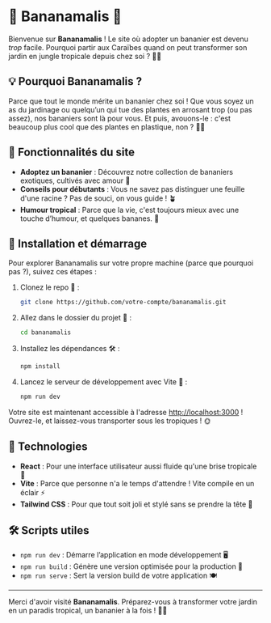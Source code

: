# 🍌 Bananamalis 🌴

Bienvenue sur **Bananamalis** ! Le site où adopter un bananier est devenu *trop* facile. Pourquoi partir aux Caraïbes quand on peut transformer son jardin en jungle tropicale depuis chez soi ? 🌴🌞

## 💡 Pourquoi Bananamalis ?
Parce que tout le monde mérite un bananier chez soi ! Que vous soyez un as du jardinage ou quelqu’un qui tue des plantes en arrosant trop (ou pas assez), nos bananiers sont là pour vous. Et puis, avouons-le : c'est beaucoup plus cool que des plantes en plastique, non ? 🌱🍌

## 🌟 Fonctionnalités du site

- **Adoptez un bananier** : Découvrez notre collection de bananiers exotiques, cultivés avec amour 💚
- **Conseils pour débutants** : Vous ne savez pas distinguer une feuille d'une racine ? Pas de souci, on vous guide ! 🪴
- **Humour tropical** : Parce que la vie, c'est toujours mieux avec une touche d’humour, et quelques bananes. 🍍

## 🚀 Installation et démarrage

Pour explorer Bananamalis sur votre propre machine (parce que pourquoi pas ?), suivez ces étapes :

1. Clonez le repo 🍴 :

    ```bash
    git clone https://github.com/votre-compte/bananamalis.git
    ```

2. Allez dans le dossier du projet 🌿 :

    ```bash
    cd bananamalis
    ```

3. Installez les dépendances 🛠️ :

    ```bash
    npm install
    ```

4. Lancez le serveur de développement avec Vite 🚀 :

    ```bash
    npm run dev
    ```

Votre site est maintenant accessible à l'adresse [http://localhost:3000](http://localhost:3000) ! Ouvrez-le, et laissez-vous transporter sous les tropiques ! 🌞

## 🎨 Technologies

- **React** : Pour une interface utilisateur aussi fluide qu'une brise tropicale 🌴
- **Vite** : Parce que personne n'a le temps d'attendre ! Vite compile en un éclair ⚡
- **Tailwind CSS** : Pour que tout soit joli et stylé sans se prendre la tête 💅

## 🛠️ Scripts utiles

- `npm run dev` : Démarre l’application en mode développement 🖥️
- `npm run build` : Génère une version optimisée pour la production 🌟
- `npm run serve` : Sert la version build de votre application 🍽️
---

Merci d'avoir visité **Bananamalis**. Préparez-vous à transformer votre jardin en un paradis tropical, un bananier à la fois ! 🍌🌞
